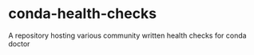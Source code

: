 # conda-health-checks
A repository hosting various community written health checks for conda doctor
